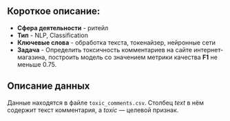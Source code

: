 ## Короткое описание:
* **Сфера деятельности** - ритейл
* **Тип** - NLP, Classification
* **Ключевые слова** - обработка текста, токенайзер, нейронные сети
* **Задача** - Определить токсичность комментариев на сайте интернет-магазина, построить модель со значением метрики качества **F1** не меньше 0.75.

## Описание данных
Данные находятся в файле `toxic_comments.csv`. Столбец *text* в нём содержит текст комментария, а *toxic* — целевой признак.
